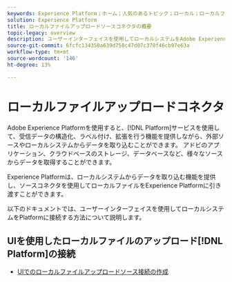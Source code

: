 ```yaml
---
keywords: Experience Platform；ホーム；人気のあるトピック；ローカル；ローカルファイルのアップロード；ローカルシステム
solution: Experience Platform
title: ローカルファイルアップロードソースコネクタの概要
topic-legacy: overview
description: ユーザーインターフェイスを使用してローカルシステムをAdobe Experience Platformに接続する方法を説明します
source-git-commit: 6fcfc134350a639d758c47d07c370f46cb97e63a
workflow-type: tm+mt
source-wordcount: '146'
ht-degree: 13%

---
```


# ローカルファイルアップロードコネクタ

Adobe Experience Platformを使用すると、[!DNL Platform]サービスを使用して、受信データの構造化、ラベル付け、拡張を行う機能を提供しながら、外部ソースやローカルシステムからデータを取り込むことができます。 アドビのアプリケーション、クラウドベースのストレージ、データベースなど、様々なソースからデータを取得することができます。

Experience Platformは、ローカルシステムからデータを取り込む機能を提供し、ソースコネクタを使用してローカルファイルをExperience Platformに引き渡すことができます。

以下のドキュメントでは、ユーザーインターフェイスを使用してローカルシステムをPlatformに接続する方法について説明します。

## UIを使用したローカルファイルのアップロード[!DNL Platform]の接続

- [UIでのローカルファイルアップロードソース接続の作成](../../tutorials/ui/create/local-system/local-file-upload.md)
